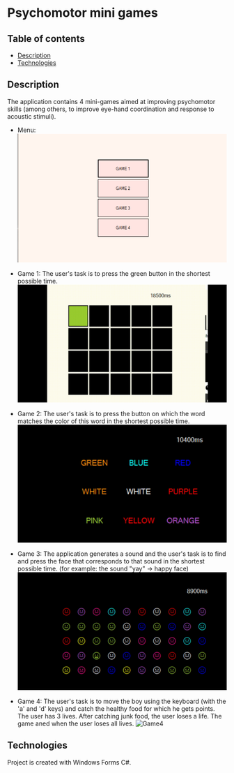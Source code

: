 # Psychomotor mini games

## Table of contents
* [Description](#description)
* [Technologies](#technologies)

## Description
The application contains 4 mini-games aimed at improving psychomotor skills (among others, to improve eye-hand coordination and response to acoustic stimuli).

* Menu:
![Menu](./images/menu.png)

* Game 1:
The user's task is to press the green button in the shortest possible time.
![Game1](./images/Game1.gif)

* Game 2:
The user's task is to press the button on which the word matches the color of this word in the shortest possible time. 
![Game2](./images/Game2.gif)

* Game 3:
The application generates a sound and the user's task is to find and press the face that corresponds to that sound in the shortest possible time.
(for example: the sound "yay" → happy face)
![Game3](./images/Game3.gif)

* Game 4:
The user's task is to move the boy using the keyboard (with the 'a' and 'd' keys) and catch the healthy food for which he gets points. 
The user has 3 lives. After catching junk food, the user loses a life. The game aned when the user loses all lives.
![Game4](./images/Game4.gif)

## Technologies
Project is created with Windows Forms C#.